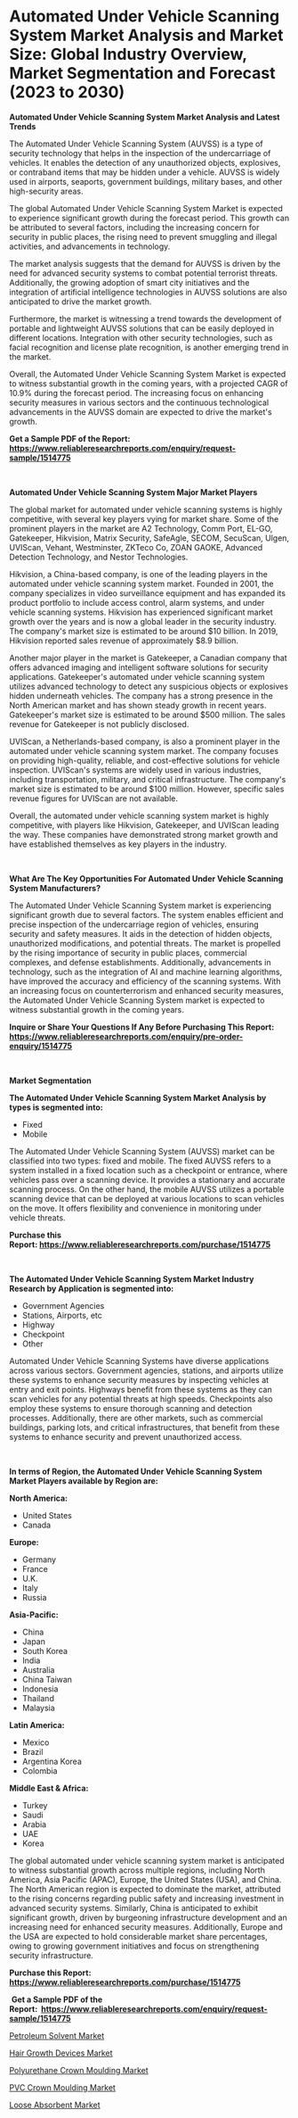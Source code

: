 <p><h1>Automated Under Vehicle Scanning System Market Analysis and Market Size: Global Industry Overview, Market Segmentation and Forecast (2023 to 2030)</h1></p><p><strong>Automated Under Vehicle Scanning System Market Analysis and Latest Trends</strong></p>
<p><p>The Automated Under Vehicle Scanning System (AUVSS) is a type of security technology that helps in the inspection of the undercarriage of vehicles. It enables the detection of any unauthorized objects, explosives, or contraband items that may be hidden under a vehicle. AUVSS is widely used in airports, seaports, government buildings, military bases, and other high-security areas.</p><p>The global Automated Under Vehicle Scanning System Market is expected to experience significant growth during the forecast period. This growth can be attributed to several factors, including the increasing concern for security in public places, the rising need to prevent smuggling and illegal activities, and advancements in technology.</p><p>The market analysis suggests that the demand for AUVSS is driven by the need for advanced security systems to combat potential terrorist threats. Additionally, the growing adoption of smart city initiatives and the integration of artificial intelligence technologies in AUVSS solutions are also anticipated to drive the market growth.</p><p>Furthermore, the market is witnessing a trend towards the development of portable and lightweight AUVSS solutions that can be easily deployed in different locations. Integration with other security technologies, such as facial recognition and license plate recognition, is another emerging trend in the market.</p><p>Overall, the Automated Under Vehicle Scanning System Market is expected to witness substantial growth in the coming years, with a projected CAGR of 10.9% during the forecast period. The increasing focus on enhancing security measures in various sectors and the continuous technological advancements in the AUVSS domain are expected to drive the market's growth.</p></p>
<p><strong>Get a Sample PDF of the Report:&nbsp; <a href="https://www.reliableresearchreports.com/enquiry/request-sample/1514775">https://www.reliableresearchreports.com/enquiry/request-sample/1514775</a></strong></p>
<p>&nbsp;</p>
<p><strong>Automated Under Vehicle Scanning System Major Market Players</strong></p>
<p><p>The global market for automated under vehicle scanning systems is highly competitive, with several key players vying for market share. Some of the prominent players in the market are A2 Technology, Comm Port, EL-GO, Gatekeeper, Hikvision, Matrix Security, SafeAgle, SECOM, SecuScan, Ulgen, UVIScan, Vehant, Westminster, ZKTeco Co, ZOAN GAOKE, Advanced Detection Technology, and Nestor Technologies.</p><p>Hikvision, a China-based company, is one of the leading players in the automated under vehicle scanning system market. Founded in 2001, the company specializes in video surveillance equipment and has expanded its product portfolio to include access control, alarm systems, and under vehicle scanning systems. Hikvision has experienced significant market growth over the years and is now a global leader in the security industry. The company's market size is estimated to be around $10 billion. In 2019, Hikvision reported sales revenue of approximately $8.9 billion.</p><p>Another major player in the market is Gatekeeper, a Canadian company that offers advanced imaging and intelligent software solutions for security applications. Gatekeeper's automated under vehicle scanning system utilizes advanced technology to detect any suspicious objects or explosives hidden underneath vehicles. The company has a strong presence in the North American market and has shown steady growth in recent years. Gatekeeper's market size is estimated to be around $500 million. The sales revenue for Gatekeeper is not publicly disclosed.</p><p>UVIScan, a Netherlands-based company, is also a prominent player in the automated under vehicle scanning system market. The company focuses on providing high-quality, reliable, and cost-effective solutions for vehicle inspection. UVIScan's systems are widely used in various industries, including transportation, military, and critical infrastructure. The company's market size is estimated to be around $100 million. However, specific sales revenue figures for UVIScan are not available.</p><p>Overall, the automated under vehicle scanning system market is highly competitive, with players like Hikvision, Gatekeeper, and UVIScan leading the way. These companies have demonstrated strong market growth and have established themselves as key players in the industry.</p></p>
<p>&nbsp;</p>
<p><strong>What Are The Key Opportunities For Automated Under Vehicle Scanning System Manufacturers?</strong></p>
<p><p>The Automated Under Vehicle Scanning System market is experiencing significant growth due to several factors. The system enables efficient and precise inspection of the undercarriage region of vehicles, ensuring security and safety measures. It aids in the detection of hidden objects, unauthorized modifications, and potential threats. The market is propelled by the rising importance of security in public places, commercial complexes, and defense establishments. Additionally, advancements in technology, such as the integration of AI and machine learning algorithms, have improved the accuracy and efficiency of the scanning systems. With an increasing focus on counterterrorism and enhanced security measures, the Automated Under Vehicle Scanning System market is expected to witness substantial growth in the coming years.</p></p>
<p><strong>Inquire or Share Your Questions If Any Before Purchasing This Report: <a href="https://www.reliableresearchreports.com/enquiry/pre-order-enquiry/1514775">https://www.reliableresearchreports.com/enquiry/pre-order-enquiry/1514775</a></strong></p>
<p>&nbsp;</p>
<p><strong>Market Segmentation</strong></p>
<p><strong>The Automated Under Vehicle Scanning System Market Analysis by types is segmented into:</strong></p>
<p><ul><li>Fixed</li><li>Mobile</li></ul></p>
<p><p>The Automated Under Vehicle Scanning System (AUVSS) market can be classified into two types: fixed and mobile. The fixed AUVSS refers to a system installed in a fixed location such as a checkpoint or entrance, where vehicles pass over a scanning device. It provides a stationary and accurate scanning process. On the other hand, the mobile AUVSS utilizes a portable scanning device that can be deployed at various locations to scan vehicles on the move. It offers flexibility and convenience in monitoring under vehicle threats.</p></p>
<p><strong>Purchase this Report:&nbsp;<a href="https://www.reliableresearchreports.com/purchase/1514775">https://www.reliableresearchreports.com/purchase/1514775</a></strong></p>
<p>&nbsp;</p>
<p><strong>The Automated Under Vehicle Scanning System Market Industry Research by Application is segmented into:</strong></p>
<p><ul><li>Government Agencies</li><li>Stations, Airports, etc</li><li>Highway</li><li>Checkpoint</li><li>Other</li></ul></p>
<p><p>Automated Under Vehicle Scanning Systems have diverse applications across various sectors. Government agencies, stations, and airports utilize these systems to enhance security measures by inspecting vehicles at entry and exit points. Highways benefit from these systems as they can scan vehicles for any potential threats at high speeds. Checkpoints also employ these systems to ensure thorough scanning and detection processes. Additionally, there are other markets, such as commercial buildings, parking lots, and critical infrastructures, that benefit from these systems to enhance security and prevent unauthorized access.</p></p>
<p>&nbsp;</p>
<p><strong>In terms of Region, the Automated Under Vehicle Scanning System Market Players available by Region are:</strong></p>
<p>
    <p> <strong> North America: </strong>
        <ul>
            <li>United States</li>
            <li>Canada</li>
        </ul>
        </p> 
    <p> <strong> Europe: </strong>
        <ul>
            <li>Germany</li>
            <li>France</li>
            <li>U.K.</li>
            <li>Italy</li>
            <li>Russia</li>
        </ul>
        </p> 
    <p> <strong> Asia-Pacific: </strong>
        <ul>
            <li>China</li>
            <li>Japan</li>
            <li>South Korea</li>
            <li>India</li>
            <li>Australia</li>
            <li>China Taiwan</li>
            <li>Indonesia</li>
            <li>Thailand</li>
            <li>Malaysia</li>
        </ul>
        </p> 
    <p> <strong> Latin America: </strong>
        <ul>
            <li>Mexico</li>
            <li>Brazil</li>
            <li>Argentina Korea</li>
            <li>Colombia</li>
        </ul>
        </p> 
    <p> <strong> Middle East & Africa: </strong>
        <ul>
            <li>Turkey</li>
            <li>Saudi</li>
            <li>Arabia</li>
            <li>UAE</li>
            <li>Korea</li>
        </ul>
    </p>
    </p>
<p><p>The global automated under vehicle scanning system market is anticipated to witness substantial growth across multiple regions, including North America, Asia Pacific (APAC), Europe, the United States (USA), and China. The North American region is expected to dominate the market, attributed to the rising concerns regarding public safety and increasing investment in advanced security systems. Similarly, China is anticipated to exhibit significant growth, driven by burgeoning infrastructure development and an increasing need for enhanced security measures. Additionally, Europe and the USA are expected to hold considerable market share percentages, owing to growing government initiatives and focus on strengthening security infrastructure.</p></p>
<p><strong>Purchase this Report: <a href="https://www.reliableresearchreports.com/purchase/1514775">https://www.reliableresearchreports.com/purchase/1514775</a></strong></p>
<p>&nbsp;<strong>Get a Sample PDF of the Report:&nbsp;&nbsp;<a href="https://www.reliableresearchreports.com/enquiry/request-sample/1514775">https://www.reliableresearchreports.com/enquiry/request-sample/1514775</a></strong></p>
<p><strong></strong></p>
<p><p><a href="https://medium.com/@vidyap2912/petroleum-solvent-market-size-and-market-trends-complete-industry-overview-2023-to-2030-c2df28788bcf">Petroleum Solvent Market</a></p><p><a href="https://www.linkedin.com/pulse/hair-growth-devices-market-challenges-opportunities-drivers-major-ekcxf/">Hair Growth Devices Market</a></p><p><a href="https://medium.com/@v27092023/polyurethane-crown-moulding-market-report-reveals-the-latest-trends-and-growth-opportunities-of-9fdab579276f">Polyurethane Crown Moulding Market</a></p><p><a href="https://medium.com/@v25590012/pvc-crown-moulding-market-trends-and-market-analysis-forecasted-for-period-2023-2030-574b72fbb2f4">PVC Crown Moulding Market</a></p><p><a href="https://medium.com/@akshatsharma12/loose-absorbent-market-furnishes-information-on-market-share-market-trends-and-market-growth-1dea356342c9">Loose Absorbent Market</a></p></p>
